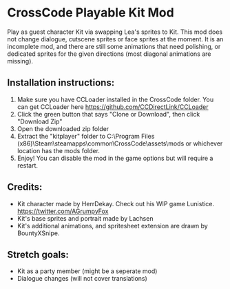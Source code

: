 # CrossCode Playable Kit Mod

Play as guest character Kit via swapping Lea's sprites to Kit. This mod does not change dialogue, cutscene sprites or face sprites at the moment. It is an incomplete mod, and there are still some animations that need polishing, or dedicated sprites for the given directions (most diagonal animations are missing).

## Installation instructions:
1. Make sure you have CCLoader installed in the CrossCode folder. You can get CCLoader here https://github.com/CCDirectLink/CCLoader
2. Click the green button that says "Clone or Download", then click "Download Zip"
3. Open the downloaded zip folder
4. Extract the "kitplayer" folder to C:\Program Files (x86)\Steam\steamapps\common\CrossCode\assets\mods or whichever location has the mods folder.
5. Enjoy! You can disable the mod in the game options but will require a restart.



## Credits:
- Kit character made by HerrDekay. Check out his WIP game Lunistice. https://twitter.com/AGrumpyFox
- Kit's base sprites and portrait made by Lachsen
- Kit's additional animations, and spritesheet extension are drawn by BountyXSnipe.

## Stretch goals:
- Kit as a party member (might be a seperate mod)
- Dialogue changes (will not cover translations)

